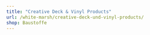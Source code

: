 ```yaml
---
title: "Creative Deck & Vinyl Products"
url: /white-marsh/creative-deck-und-vinyl-products/
shop: Baustoffe
---
```

